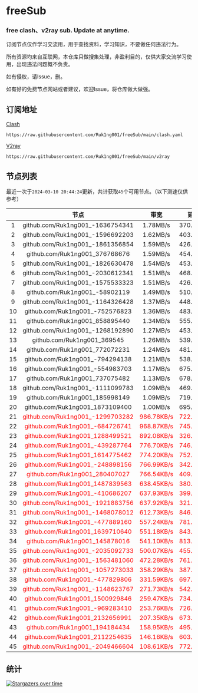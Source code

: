 # freeSub
### free clash、v2ray sub. Update at anytime.

订阅节点仅作学习交流用，用于查找资料，学习知识，不要做任何违法行为。

所有资源均来自互联网，本仓库只做搜集处理，非盈利目的，仅供大家交流学习使用，出现违法问题概不负责。

如有侵权，请Issue，删。

如有好的免费节点网站或者建议，欢迎Issue，将仓库做大做强。

## 订阅地址
[Clash](https://raw.githubusercontent.com/Ruk1ng001/freeSub/main/clash.yaml)
```
https://raw.githubusercontent.com/Ruk1ng001/freeSub/main/clash.yaml
```
[V2ray](https://raw.githubusercontent.com/Ruk1ng001/freeSub/main/v2ray)
```
https://raw.githubusercontent.com/Ruk1ng001/freeSub/main/v2ray
```

## 节点列表

最近一次于`2024-03-10 20:44:24`更新，共计获取`45`个可用节点。（以下测速仅供参考）

|  | 节点 | 带宽 | 延迟 |
|:-:|:--:|:--:|:--:|
 | 1 | github.com/Ruk1ng001_-1636754341 | 1.78MB/s | 370.00ms |
 | 2 | github.com/Ruk1ng001_-1596692203 | 1.62MB/s | 403.00ms |
 | 3 | github.com/Ruk1ng001_-1861356854 | 1.59MB/s | 426.00ms |
 | 4 | github.com/Ruk1ng001_376768676 | 1.59MB/s | 454.00ms |
 | 5 | github.com/Ruk1ng001_-1826630478 | 1.54MB/s | 453.00ms |
 | 6 | github.com/Ruk1ng001_-2030612341 | 1.51MB/s | 468.00ms |
 | 7 | github.com/Ruk1ng001_-1575533323 | 1.51MB/s | 426.00ms |
 | 8 | github.com/Ruk1ng001_-58902119 | 1.49MB/s | 510.00ms |
 | 9 | github.com/Ruk1ng001_-1164326428 | 1.37MB/s | 448.00ms |
 | 10 | github.com/Ruk1ng001_-752576823 | 1.36MB/s | 483.00ms |
 | 11 | github.com/Ruk1ng001_858895440 | 1.34MB/s | 555.00ms |
 | 12 | github.com/Ruk1ng001_-1268192890 | 1.27MB/s | 453.00ms |
 | 13 | github.com/Ruk1ng001_369545 | 1.26MB/s | 539.00ms |
 | 14 | github.com/Ruk1ng001_772072231 | 1.24MB/s | 481.00ms |
 | 15 | github.com/Ruk1ng001_-794294138 | 1.21MB/s | 538.00ms |
 | 16 | github.com/Ruk1ng001_-554983703 | 1.17MB/s | 675.00ms |
 | 17 | github.com/Ruk1ng001_737075482 | 1.13MB/s | 678.00ms |
 | 18 | github.com/Ruk1ng001_-1111099783 | 1.09MB/s | 469.00ms |
 | 19 | github.com/Ruk1ng001_185998149 | 1.09MB/s | 719.00ms |
 | 20 | github.com/Ruk1ng001_1873109400 | 1.00MB/s | 695.00ms |
 | 21 | <font color=red>github.com/Ruk1ng001_-1299703282</font> | <font color=red>986.78KB/s</font> | <font color=red>722.00ms</font> |
 | 22 | <font color=red>github.com/Ruk1ng001_-684726741</font> | <font color=red>968.87KB/s</font> | <font color=red>745.00ms</font> |
 | 23 | <font color=red>github.com/Ruk1ng001_1288499521</font> | <font color=red>892.08KB/s</font> | <font color=red>326.00ms</font> |
 | 24 | <font color=red>github.com/Ruk1ng001_-439287764</font> | <font color=red>776.70KB/s</font> | <font color=red>746.00ms</font> |
 | 25 | <font color=red>github.com/Ruk1ng001_1614775462</font> | <font color=red>774.20KB/s</font> | <font color=red>752.00ms</font> |
 | 26 | <font color=red>github.com/Ruk1ng001_-248898156</font> | <font color=red>766.99KB/s</font> | <font color=red>342.00ms</font> |
 | 27 | <font color=red>github.com/Ruk1ng001_280407027</font> | <font color=red>766.54KB/s</font> | <font color=red>409.00ms</font> |
 | 28 | <font color=red>github.com/Ruk1ng001_1487839563</font> | <font color=red>638.45KB/s</font> | <font color=red>380.00ms</font> |
 | 29 | <font color=red>github.com/Ruk1ng001_-410686207</font> | <font color=red>637.93KB/s</font> | <font color=red>399.00ms</font> |
 | 30 | <font color=red>github.com/Ruk1ng001_-1921883756</font> | <font color=red>637.92KB/s</font> | <font color=red>321.00ms</font> |
 | 31 | <font color=red>github.com/Ruk1ng001_-1468078012</font> | <font color=red>612.73KB/s</font> | <font color=red>846.00ms</font> |
 | 32 | <font color=red>github.com/Ruk1ng001_-477889160</font> | <font color=red>557.24KB/s</font> | <font color=red>781.00ms</font> |
 | 33 | <font color=red>github.com/Ruk1ng001_1639710640</font> | <font color=red>551.18KB/s</font> | <font color=red>843.00ms</font> |
 | 34 | <font color=red>github.com/Ruk1ng001_145878016</font> | <font color=red>541.10KB/s</font> | <font color=red>813.00ms</font> |
 | 35 | <font color=red>github.com/Ruk1ng001_-2035092733</font> | <font color=red>500.07KB/s</font> | <font color=red>455.00ms</font> |
 | 36 | <font color=red>github.com/Ruk1ng001_-1563481060</font> | <font color=red>472.28KB/s</font> | <font color=red>761.00ms</font> |
 | 37 | <font color=red>github.com/Ruk1ng001_-1057273033</font> | <font color=red>358.29KB/s</font> | <font color=red>387.00ms</font> |
 | 38 | <font color=red>github.com/Ruk1ng001_-477829806</font> | <font color=red>331.59KB/s</font> | <font color=red>697.00ms</font> |
 | 39 | <font color=red>github.com/Ruk1ng001_-1148623767</font> | <font color=red>271.73KB/s</font> | <font color=red>542.00ms</font> |
 | 40 | <font color=red>github.com/Ruk1ng001_1500929846</font> | <font color=red>259.47KB/s</font> | <font color=red>734.00ms</font> |
 | 41 | <font color=red>github.com/Ruk1ng001_-969283410</font> | <font color=red>253.76KB/s</font> | <font color=red>726.00ms</font> |
 | 42 | <font color=red>github.com/Ruk1ng001_2132656991</font> | <font color=red>207.35KB/s</font> | <font color=red>673.00ms</font> |
 | 43 | <font color=red>github.com/Ruk1ng001_194184434</font> | <font color=red>158.95KB/s</font> | <font color=red>495.00ms</font> |
 | 44 | <font color=red>github.com/Ruk1ng001_2112254635</font> | <font color=red>146.16KB/s</font> | <font color=red>603.00ms</font> |
 | 45 | <font color=red>github.com/Ruk1ng001_-2049466604</font> | <font color=red>108.61KB/s</font> | <font color=red>772.00ms</font> |


## 统计

[![Stargazers over time](https://starchart.cc/Ruk1ng001/freeSub.svg)](https://starchart.cc/Ruk1ng001/freeSub)